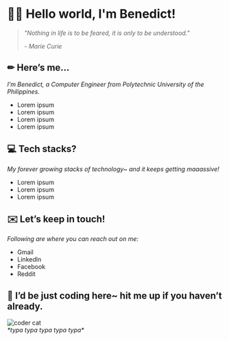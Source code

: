 # 👋🏼 Hello world, I'm Benedict!
> _"Nothing in life is to be feared, it is only to be understood."_
> 
> _\- Marie Curie_

## ✏ Here’s me…
_I’m Benedict, a Computer Engineer from Polytechnic University of the Philippines._
- Lorem ipsum
- Lorem ipsum
- Lorem ipsum
- Lorem ipsum

## 💻 Tech stacks?
_My forever growing stacks of technology~ and it keeps getting maaassive!_
- Lorem ipsum
- Lorem ipsum
- Lorem ipsum

## ✉️ Let’s keep in touch!
_Following are where you can reach out on me:_
- Gmail
- LinkedIn
- Facebook
- Reddit

## 🐾 I’d be just coding here~ hit me up if you haven’t already.
![coder cat](https://user-images.githubusercontent.com/70484605/172406451-fae5ce78-9c52-4065-80d3-e393ae9c6203.gif)
<br />_\*typa typa typa typa typa\*_
